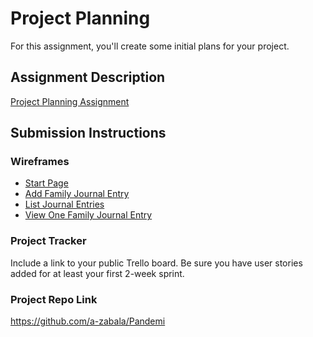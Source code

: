 # Project Planning
For this assignment, you'll create some initial plans for your project.

## Assignment Description
[Project Planning Assignment](https://education.launchcode.org/liftoff/modules/assignments/project-planning)

## Submission Instructions

### Wireframes
* [Start Page](./PandemiWireFrame1.jpg)
* [Add Family Journal Entry](./PandemiWireframe2.jpg)
* [List Journal Entries](./PandemiWireframe3.jpg)
* [View One Family Journal Entry](./PandemiWireframe4.jpg)


### Project Tracker

Include a link to your public Trello board. Be sure you have user stories added for at least your first 2-week sprint.

### Project Repo Link

https://github.com/a-zabala/Pandemi

